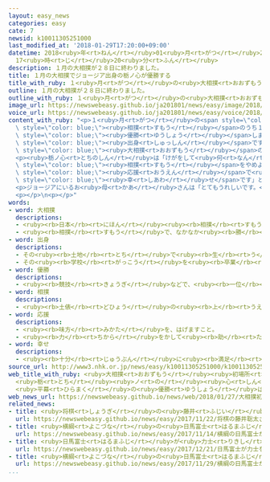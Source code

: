 ```yaml
---
layout: easy_news
categories: easy
cate: 7
newsid: k10011305251000
last_modified_at: '2018-01-29T17:20:00+09:00'
datetime: 2018<ruby>年<rt>ねん</rt></ruby>01<ruby>月<rt>がつ</rt></ruby>29<ruby>日<rt>にち</rt></ruby>
  17<ruby>時<rt>じ</rt></ruby>20<ruby>分<rt>ふん</rt></ruby>
description: １月の大相撲が２８日に終わりました。
title: １月の大相撲でジョージア出身の栃ノ心が優勝する
title_with_ruby: １<ruby>月<rt>がつ</rt></ruby>の<ruby>大相撲<rt>おおずもう</rt></ruby>でジョージア<ruby>出身<rt>しゅっしん</rt></ruby>の<ruby>栃ノ心<rt>とちのしん</rt></ruby>が<ruby>優勝<rt>ゆうしょう</rt></ruby>する
outline: １月の大相撲が２８日に終わりました。
outline_with_ruby: １<ruby>月<rt>がつ</rt></ruby>の<ruby>大相撲<rt>おおずもう</rt></ruby>が２８<ruby>日<rt>にち</rt></ruby>に<ruby>終<rt>お</rt></ruby>わりました。
image_url: https://newswebeasy.github.io/ja201801/news/easy/image/2018/01/29/k10011305251000.jpg
voice_url: https://newswebeasy.github.io/ja201801/news/easy/voice/2018/01/29/k10011305251000.mp3
content_with_ruby: "<p>１<ruby>月<rt>がつ</rt></ruby>の<span style=\"color: blue;\"><ruby>大相撲<rt>おおずもう</rt></ruby></span>が２８<ruby>日<rt>にち</rt></ruby>に<ruby>終<rt>お</rt></ruby>わりました。<ruby>栃ノ心<rt>とちのしん</rt></ruby>が１５<ruby>回<rt>かい</rt></ruby>の<span\
  \ style=\"color: blue;\"><ruby>相撲<rt>すもう</rt></ruby></span>のうち１４<ruby>回<rt>かい</rt></ruby><ruby>勝<rt>か</rt></ruby>って、<span\
  \ style=\"color: blue;\"><ruby>優勝<rt>ゆうしょう</rt></ruby></span>しました。</p>\n<p><ruby>栃ノ心<rt>とちのしん</rt></ruby>は、ロシアとトルコの<ruby>間<rt>あいだ</rt></ruby>にあるジョージアという<ruby>国<rt>くに</rt></ruby>の<span\
  \ style=\"color: blue;\"><ruby>出身<rt>しゅっしん</rt></ruby></span>です。<ruby>日本<rt>にっぽん</rt></ruby>に<ruby>来<rt>く</rt></ruby>る<ruby>前<rt>まえ</rt></ruby>は<ruby>柔道<rt>じゅうどう</rt></ruby>やロシアのサンボというスポーツをしていました。１８<ruby>歳<rt>さい</rt></ruby>のとき<ruby>初<rt>はじ</rt></ruby>めて<span\
  \ style=\"color: blue;\"><ruby>大相撲<rt>おおずもう</rt></ruby></span>の<ruby>試合<rt>しあい</rt></ruby>に<ruby>出<rt>で</rt></ruby>て、<ruby>今<rt>いま</rt></ruby>３０<ruby>歳<rt>さい</rt></ruby>です。</p>\n\
  <p><ruby>栃ノ心<rt>とちのしん</rt></ruby>は「けがをして<ruby>何<rt>なん</rt></ruby><ruby>度<rt>ど</rt></ruby>も<span\
  \ style=\"color: blue;\"><ruby>相撲<rt>すもう</rt></ruby></span>をやめようと<ruby>思<rt>おも</rt></ruby>いましたが、みんなの<span\
  \ style=\"color: blue;\"><ruby>応援<rt>おうえん</rt></ruby></span>で<ruby>頑張<rt>がんば</rt></ruby>ることができました。<ruby>本当<rt>ほんとう</rt></ruby>に<span\
  \ style=\"color: blue;\"><ruby>幸<rt>しあわ</rt></ruby>せ</span>です」と<ruby>話<rt>はな</rt></ruby>しました。</p>\n\
  <p>ジョージアにいるお<ruby>母<rt>かあ</rt></ruby>さんは「とてもうれしいです。<ruby>息子<rt>むすこ</rt></ruby>にはもっと<ruby>頑張<rt>がんば</rt></ruby>ってほしいと<ruby>思<rt>おも</rt></ruby>います」と<ruby>話<rt>はな</rt></ruby>していました。</p>\n\
  <p></p>\n<p></p>"
words:
- word: 大相撲
  descriptions:
  - <ruby><rb>日本</rb><rt>にほん</rt></ruby><ruby><rb>相撲</rb><rt>すもう</rt></ruby><ruby><rb>協会</rb><rt>きょうかい</rt></ruby>が<ruby><rb>行</rb><rt>おこな</rt></ruby>う<ruby><rb>専門</rb><rt>せんもん</rt></ruby>の<ruby><rb>力士</rb><rt>りきし</rt></ruby>による<ruby><rb>相撲</rb><rt>すもう</rt></ruby>。
  - <ruby><rb>相撲</rb><rt>すもう</rt></ruby>で、なかなか<ruby><rb>勝</rb><rt>か</rt></ruby>ち<ruby><rb>負</rb><rt>ま</rt></ruby>けの<ruby><rb>決</rb><rt>き</rt></ruby>まらない<ruby><rb>力</rb><rt>ちから</rt></ruby>の<ruby><rb>入</rb><rt>はい</rt></ruby>った<ruby><rb>取組</rb><rt>とりくみ</rt></ruby>。
- word: 出身
  descriptions:
  - その<ruby><rb>土地</rb><rt>とち</rt></ruby>で<ruby><rb>生</rb><rt>う</rt></ruby>まれたこと。
  - その<ruby><rb>学校</rb><rt>がっこう</rt></ruby>を<ruby><rb>卒業</rb><rt>そつぎょう</rt></ruby>したこと。
- word: 優勝
  descriptions:
  - <ruby><rb>競技</rb><rt>きょうぎ</rt></ruby>などで、<ruby><rb>一位</rb><rt>いちい</rt></ruby>で<ruby><rb>勝</rb><rt>か</rt></ruby>つこと。
- word: 相撲
  descriptions:
  - <ruby><rb>土俵</rb><rt>どひょう</rt></ruby>の<ruby><rb>上</rb><rt>うえ</rt></ruby>で、<ruby><rb>二人</rb><rt>ふたり</rt></ruby>が<ruby><rb>取</rb><rt>と</rt></ruby>り<ruby><rb>組</rb><rt>く</rt></ruby>み、<ruby><rb>相手</rb><rt>あいて</rt></ruby>をたおすか、<ruby><rb>外</rb><rt>そと</rt></ruby>に<ruby><rb>出</rb><rt>だ</rt></ruby>すかして<ruby><rb>勝負</rb><rt>しょうぶ</rt></ruby>を<ruby><rb>決</rb><rt>き</rt></ruby>める<ruby><rb>競技</rb><rt>きょうぎ</rt></ruby>。<ruby><rb>国技</rb><rt>こくぎ</rt></ruby>とされる。
- word: 応援
  descriptions:
  - <ruby><rb>味方</rb><rt>みかた</rt></ruby>を、はげますこと。
  - <ruby><rb>力</rb><rt>ちから</rt></ruby>をかして<ruby><rb>助</rb><rt>たす</rt></ruby>けること。
- word: 幸せ
  descriptions:
  - <ruby><rb>十分</rb><rt>じゅうぶん</rt></ruby>に<ruby><rb>満足</rb><rt>まんぞく</rt></ruby>している<ruby><rb>状態</rb><rt>じょうたい</rt></ruby>。<ruby><rb>幸福</rb><rt>こうふく</rt></ruby>。
source_url: http://www3.nhk.or.jp/news/easy/k10011305251000/k10011305251000.html
web_title_with_ruby: <ruby>大相撲<rt>おおずもう</rt></ruby><ruby>初場所<rt>はつばしょ</rt></ruby>
  <ruby>栃<rt>とち</rt></ruby><ruby>ノ<rt>の</rt></ruby><ruby>心<rt>しん</rt></ruby>が<ruby>初優勝<rt>はつゆうしょう</rt></ruby>
  <ruby>平幕<rt>ひらまく</rt></ruby>の<ruby>優勝<rt>ゆうしょう</rt></ruby>は６<ruby>年<rt>ねん</rt></ruby>ぶり
web_news_url: https://newswebeasy.github.io/news/web/2018/01/27/大相撲初場所-栃ノ心が初優勝-平幕の優勝は6年ぶり
related_news:
- title: <ruby>将棋<rt>しょうぎ</rt></ruby>の<ruby>藤井<rt>ふじい</rt></ruby><ruby>聡太<rt>そうた</rt></ruby>さん　<ruby>今<rt>いま</rt></ruby>まででいちばん<ruby>早<rt>はや</rt></ruby>く５０<ruby>回<rt>かい</rt></ruby><ruby>勝<rt>か</rt></ruby>った
  url: https://newswebeasy.github.io/news/easy/2017/11/22/将棋の藤井聡太さん-今まででいちばん早く50回勝った
- title: <ruby>横綱<rt>よこづな</rt></ruby>の<ruby>日馬富士<rt>はるまふじ</rt></ruby>が<ruby>力士<rt>りきし</rt></ruby>を<ruby>殴<rt>なぐ</rt></ruby>ってけがをさせた<ruby>疑<rt>うたが</rt></ruby>い
  url: https://newswebeasy.github.io/news/easy/2017/11/14/横綱の日馬富士が力士を殴ってけがをさせた疑い
- title: <ruby>日馬富士<rt>はるまふじ</rt></ruby>が<ruby>力士<rt>りきし</rt></ruby>を<ruby>殴<rt>なぐ</rt></ruby>った<ruby>店<rt>みせ</rt></ruby>にいた<ruby>２人<rt>ふたり</rt></ruby>の<ruby>横綱<rt>よこづな</rt></ruby>の<ruby>給料<rt>きゅうりょう</rt></ruby>を<ruby>減<rt>へ</rt></ruby>らす
  url: https://newswebeasy.github.io/news/easy/2017/12/21/日馬富士が力士を殴った店にいた2人の横綱の給料を減らす
- title: <ruby>横綱<rt>よこづな</rt></ruby>の<ruby>日馬富士<rt>はるまふじ</rt></ruby>が<ruby>力士<rt>りきし</rt></ruby>をやめる
  url: https://newswebeasy.github.io/news/easy/2017/11/29/横綱の日馬富士が力士をやめる
...
```

